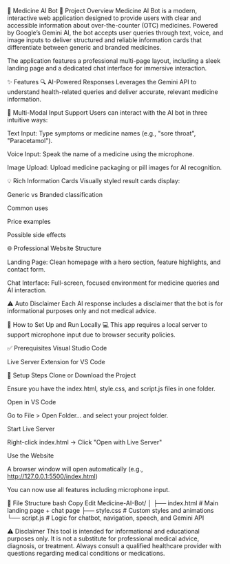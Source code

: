 💊 Medicine AI Bot
📝 Project Overview
Medicine AI Bot is a modern, interactive web application designed to provide users with clear and accessible information about over-the-counter (OTC) medicines. Powered by Google’s Gemini AI, the bot accepts user queries through text, voice, and image inputs to deliver structured and reliable information cards that differentiate between generic and branded medicines.

The application features a professional multi-page layout, including a sleek landing page and a dedicated chat interface for immersive interaction.

✨ Features
🔍 AI-Powered Responses
Leverages the Gemini API to understand health-related queries and deliver accurate, relevant medicine information.

🧠 Multi-Modal Input Support
Users can interact with the AI bot in three intuitive ways:

Text Input: Type symptoms or medicine names (e.g., "sore throat", "Paracetamol").

Voice Input: Speak the name of a medicine using the microphone.

Image Upload: Upload medicine packaging or pill images for AI recognition.

💡 Rich Information Cards
Visually styled result cards display:

Generic vs Branded classification

Common uses

Price examples

Possible side effects

🌐 Professional Website Structure

Landing Page: Clean homepage with a hero section, feature highlights, and contact form.

Chat Interface: Full-screen, focused environment for medicine queries and AI interaction.

⚠️ Auto Disclaimer
Each AI response includes a disclaimer that the bot is for informational purposes only and not medical advice.

🚀 How to Set Up and Run Locally
💻 This app requires a local server to support microphone input due to browser security policies.

✅ Prerequisites
Visual Studio Code

Live Server Extension for VS Code

🔧 Setup Steps
Clone or Download the Project

Ensure you have the index.html, style.css, and script.js files in one folder.

Open in VS Code

Go to File > Open Folder... and select your project folder.

Start Live Server

Right-click index.html → Click "Open with Live Server"

Use the Website

A browser window will open automatically (e.g., http://127.0.0.1:5500/index.html)

You can now use all features including microphone input.

📂 File Structure
bash
Copy
Edit
Medicine-AI-Bot/
│
├── index.html       # Main landing page + chat page
├── style.css        # Custom styles and animations
└── script.js        # Logic for chatbot, navigation, speech, and Gemini API

⚠️ Disclaimer
This tool is intended for informational and educational purposes only.
It is not a substitute for professional medical advice, diagnosis, or treatment.
Always consult a qualified healthcare provider with questions regarding medical conditions or medications.
